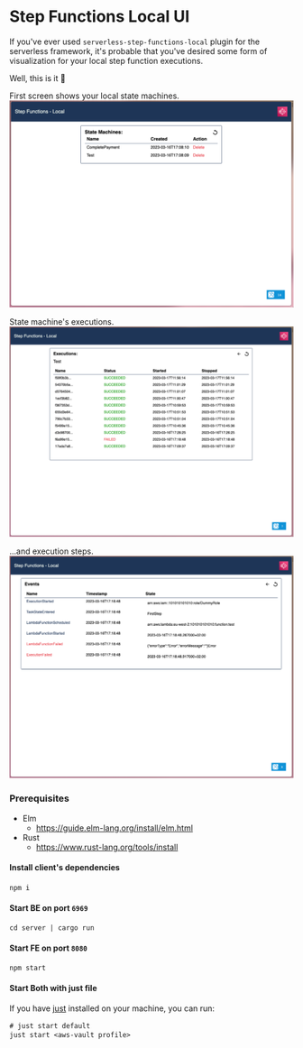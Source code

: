 # Step Functions Local UI
If you've ever used `serverless-step-functions-local` plugin for the serverless framework, it's probable that you've desired some form of visualization for your local step function executions.

Well, this is it 🤟

First screen shows your local state machines.
![state machines view](src/static/state-machines.png)

State machine's executions.
![state machine's executions](src/static/executions.png)

...and execution steps.
![execution's steps](src/static/events.png)

### Prerequisites
- Elm
  - https://guide.elm-lang.org/install/elm.html
- Rust
  - https://www.rust-lang.org/tools/install

#### Install client's dependencies
```shell
npm i
```

#### Start BE on port `6969`
```shell
cd server | cargo run
```

#### Start FE on port `8080`
```shell
npm start
```

#### Start Both with just file
If you have [just](https://github.com/casey/just) installed on your machine, you can run:

```
# just start default
just start <aws-vault profile>
```
